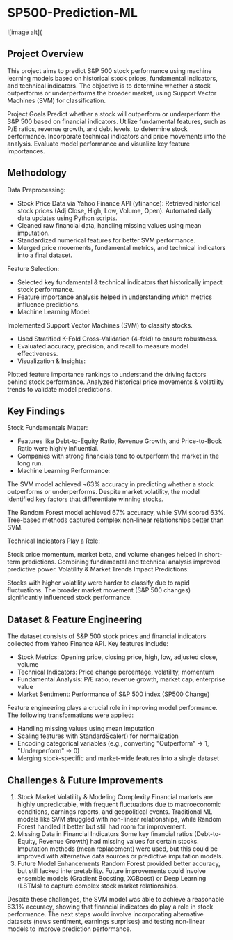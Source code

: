 # SP500-Prediction-ML

![image alt]([](https://github.com/hafithm/SP500-Prediction-ML/blob/0a5d4dc828236b7f1fd91ca7220d359dfa96abe0/SP500.webp)



## Project Overview

This project aims to predict S&P 500 stock performance using machine learning models based on historical stock prices, fundamental indicators, and technical indicators. 
The objective is to determine whether a stock outperforms or underperforms the broader market, using Support Vector Machines (SVM) for classification.

Project Goals
 Predict whether a stock will outperform or underperform the S&P 500 based on financial indicators.
 Utilize fundamental features, such as P/E ratios, revenue growth, and debt levels, to determine stock performance.
 Incorporate technical indicators and price movements into the analysis.
 Evaluate model performance and visualize key feature importances.
 
## Methodology
Data Preprocessing:
-    Stock Price Data via Yahoo Finance API (yfinance):
         Retrieved historical stock prices (Adj Close, High, Low, Volume, Open).
         Automated daily data updates using Python scripts.
-    Cleaned raw financial data, handling missing values using mean imputation.
-    Standardized numerical features for better SVM performance.
-    Merged price movements, fundamental metrics, and technical indicators into a final dataset.

Feature Selection:
-    Selected key fundamental & technical indicators that historically impact stock performance.
-    Feature importance analysis helped in understanding which metrics influence predictions.
-    Machine Learning Model:

Implemented Support Vector Machines (SVM) to classify stocks.
-    Used Stratified K-Fold Cross-Validation (4-fold) to ensure robustness.
-    Evaluated accuracy, precision, and recall to measure model effectiveness.
-    Visualization & Insights:

Plotted feature importance rankings to understand the driving factors behind stock performance.
Analyzed historical price movements & volatility trends to validate model predictions.

## Key Findings
Stock Fundamentals Matter:

-    Features like Debt-to-Equity Ratio, Revenue Growth, and Price-to-Book Ratio were highly influential.
-    Companies with strong financials tend to outperform the market in the long run.
-    Machine Learning Performance:

  The SVM model achieved ~63% accuracy in predicting whether a stock outperforms or underperforms.
  Despite market volatility, the model identified key factors that differentiate winning stocks.

  The Random Forest model achieved 67% accuracy, while SVM scored 63%.
  Tree-based methods captured complex non-linear relationships better than SVM.

Technical Indicators Play a Role:

Stock price momentum, market beta, and volume changes helped in short-term predictions.
Combining fundamental and technical analysis improved predictive power.
Volatility & Market Trends Impact Predictions:

Stocks with higher volatility were harder to classify due to rapid fluctuations.
The broader market movement (S&P 500 changes) significantly influenced stock performance.


##  Dataset & Feature Engineering
The dataset consists of S&P 500 stock prices and financial indicators collected from Yahoo Finance API. Key features include:

- Stock Metrics: Opening price, closing price, high, low, adjusted close, volume
- Technical Indicators: Price change percentage, volatility, momentum
- Fundamental Analysis: P/E ratio, revenue growth, market cap, enterprise value
- Market Sentiment: Performance of S&P 500 index (SP500 Change)

Feature engineering plays a crucial role in improving model performance. The following transformations were applied:

- Handling missing values using mean imputation
- Scaling features with StandardScaler() for normalization
- Encoding categorical variables (e.g., converting "Outperform" → 1, "Underperform" → 0)
- Merging stock-specific and market-wide features into a single dataset



## Challenges & Future Improvements
1. Stock Market Volatility & Modeling Complexity
Financial markets are highly unpredictable, with frequent fluctuations due to macroeconomic conditions, earnings reports, and geopolitical events.
Traditional ML models like SVM struggled with non-linear relationships, while Random Forest handled it better but still had room for improvement.
2. Missing Data in Financial Indicators
Some key financial ratios (Debt-to-Equity, Revenue Growth) had missing values for certain stocks.
Imputation methods (mean replacement) were used, but this could be improved with alternative data sources or predictive imputation models.
3. Future Model Enhancements
Random Forest provided better accuracy, but still lacked interpretability.
Future improvements could involve ensemble models (Gradient Boosting, XGBoost) or Deep Learning (LSTMs) to capture complex stock market relationships.



Despite these challenges, the SVM model was able to achieve a reasonable 63.1% accuracy, showing that financial indicators do play a role in stock performance. 
The next steps would involve incorporating alternative datasets (news sentiment, earnings surprises) and testing non-linear models to improve prediction performance. 



